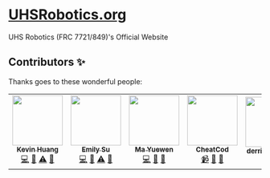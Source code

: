 # [UHSRobotics.org](https://www.UHSRobotics.org)
UHS Robotics (FRC 7721/849)'s Official Website

## Contributors ✨
Thanks goes to these wonderful people:
<!-- ALL-CONTRIBUTORS-LIST:START - Do not remove or modify this section -->
<!-- prettier-ignore-start -->
<!-- markdownlint-disable -->
<table>
  <tr>
    <td align="center"><a href="https://github.com/Ynng"><img src="https://avatars0.githubusercontent.com/u/44907675?v=4?s=100" width="100px;" alt=""/><br /><sub><b>Kevin Huang</b></sub></a><br /><a href="https://github.com/UHSRobotics/UHSRobotics.github.io/commits?author=Ynng" title="Code">💻</a> <a href="#design-Ynng" title="Design">🎨</a> <a href="https://github.com/UHSRobotics/UHSRobotics.github.io/commits?author=Ynng" title="Tests">⚠️</a> <a href="#ideas-Ynng" title="Ideas, Planning, & Feedback">🤔</a></td>
    <td align="center"><a href="https://github.com/moonsdust"><img src="https://avatars3.githubusercontent.com/u/52585898?v=4?s=100" width="100px;" alt=""/><br /><sub><b>Emily Su</b></sub></a><br /><a href="https://github.com/UHSRobotics/UHSRobotics.github.io/commits?author=moonsdust" title="Code">💻</a> <a href="#design-moonsdust" title="Design">🎨</a> <a href="https://github.com/UHSRobotics/UHSRobotics.github.io/commits?author=moonsdust" title="Tests">⚠️</a> <a href="#ideas-moonsdust" title="Ideas, Planning, & Feedback">🤔</a></td>
    <td align="center"><a href="https://github.com/peterma"><img src="https://avatars1.githubusercontent.com/u/843300?v=4?s=100" width="100px;" alt=""/><br /><sub><b>Ma Yuewen</b></sub></a><br /><a href="https://github.com/UHSRobotics/UHSRobotics.github.io/commits?author=peterma" title="Code">💻</a> <a href="#design-peterma" title="Design">🎨</a> <a href="#ideas-peterma" title="Ideas, Planning, & Feedback">🤔</a></td>
    <td align="center"><a href="https://github.com/CheatCod"><img src="https://avatars3.githubusercontent.com/u/47200772?v=4?s=100" width="100px;" alt=""/><br /><sub><b>CheatCod</b></sub></a><br /><a href="#video-CheatCod" title="Videos">📹</a> <a href="#design-CheatCod" title="Design">🎨</a> <a href="#ideas-CheatCod" title="Ideas, Planning, & Feedback">🤔</a></td>
    <td align="center"><a href="https://github.com/derrick-yyang"><img src="https://avatars1.githubusercontent.com/u/57463206?v=4?s=100" width="100px;" alt=""/><br /><sub><b>derrick-yyang</b></sub></a><br /><a href="#design-derrick-yyang" title="Design">🎨</a></td>
    <td align="center"><a href="https://holostudio.moe/"><img src="https://avatars2.githubusercontent.com/u/43357430?v=4?s=100" width="100px;" alt=""/><br /><sub><b>Sunny</b></sub></a><br /><a href="#design-3Nya3" title="Design">🎨</a> <a href="#ideas-3Nya3" title="Ideas, Planning, & Feedback">🤔</a></td>
    <td align="center"><a href="http://peterma.ca/"><img src="https://avatars2.githubusercontent.com/u/45887817?v=4?s=100" width="100px;" alt=""/><br /><sub><b>Peter Ma</b></sub></a><br /><a href="#design-PetchMa" title="Design">🎨</a> <a href="https://github.com/UHSRobotics/UHSRobotics.github.io/commits?author=PetchMa" title="Code">💻</a></td>
  </tr>
</table>

<!-- markdownlint-restore -->
<!-- prettier-ignore-end -->

<!-- ALL-CONTRIBUTORS-LIST:END -->
